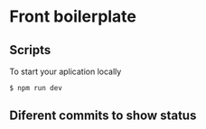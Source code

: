 # Front boilerplate

## Scripts

To start your aplication locally

```
$ npm run dev
```
## Diferent commits to show status
